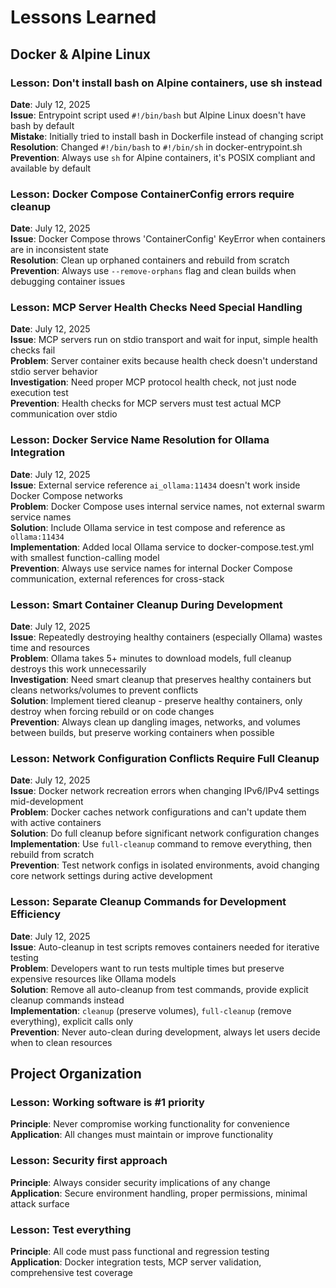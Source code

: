 # Lessons Learned

## Docker & Alpine Linux

### Lesson: Don't install bash on Alpine containers, use sh instead
**Date**: July 12, 2025  
**Issue**: Entrypoint script used `#!/bin/bash` but Alpine Linux doesn't have bash by default  
**Mistake**: Initially tried to install bash in Dockerfile instead of changing script  
**Resolution**: Changed `#!/bin/bash` to `#!/bin/sh` in docker-entrypoint.sh  
**Prevention**: Always use `sh` for Alpine containers, it's POSIX compliant and available by default  

### Lesson: Docker Compose ContainerConfig errors require cleanup
**Date**: July 12, 2025  
**Issue**: Docker Compose throws 'ContainerConfig' KeyError when containers are in inconsistent state  
**Resolution**: Clean up orphaned containers and rebuild from scratch  
**Prevention**: Always use `--remove-orphans` flag and clean builds when debugging container issues  

### Lesson: MCP Server Health Checks Need Special Handling
**Date**: July 12, 2025  
**Issue**: MCP servers run on stdio transport and wait for input, simple health checks fail  
**Problem**: Server container exits because health check doesn't understand stdio server behavior  
**Investigation**: Need proper MCP protocol health check, not just node execution test  
**Prevention**: Health checks for MCP servers must test actual MCP communication over stdio

### Lesson: Docker Service Name Resolution for Ollama Integration
**Date**: July 12, 2025  
**Issue**: External service reference `ai_ollama:11434` doesn't work inside Docker Compose networks  
**Problem**: Docker Compose uses internal service names, not external swarm service names  
**Solution**: Include Ollama service in test compose and reference as `ollama:11434`  
**Implementation**: Added local Ollama service to docker-compose.test.yml with smallest function-calling model  
**Prevention**: Always use service names for internal Docker Compose communication, external references for cross-stack  

### Lesson: Smart Container Cleanup During Development
**Date**: July 12, 2025  
**Issue**: Repeatedly destroying healthy containers (especially Ollama) wastes time and resources  
**Problem**: Ollama takes 5+ minutes to download models, full cleanup destroys this work unnecessarily  
**Investigation**: Need smart cleanup that preserves healthy containers but cleans networks/volumes to prevent conflicts  
**Solution**: Implement tiered cleanup - preserve healthy containers, only destroy when forcing rebuild or on code changes  
**Prevention**: Always clean up dangling images, networks, and volumes between builds, but preserve working containers when possible  

### Lesson: Network Configuration Conflicts Require Full Cleanup
**Date**: July 12, 2025  
**Issue**: Docker network recreation errors when changing IPv6/IPv4 settings mid-development  
**Problem**: Docker caches network configurations and can't update them with active containers  
**Solution**: Do full cleanup before significant network configuration changes  
**Implementation**: Use `full-cleanup` command to remove everything, then rebuild from scratch  
**Prevention**: Test network configs in isolated environments, avoid changing core network settings during active development  

### Lesson: Separate Cleanup Commands for Development Efficiency
**Date**: July 12, 2025  
**Issue**: Auto-cleanup in test scripts removes containers needed for iterative testing  
**Problem**: Developers want to run tests multiple times but preserve expensive resources like Ollama models  
**Solution**: Remove all auto-cleanup from test commands, provide explicit cleanup commands instead  
**Implementation**: `cleanup` (preserve volumes), `full-cleanup` (remove everything), explicit calls only  
**Prevention**: Never auto-clean during development, always let users decide when to clean resources  

## Project Organization

### Lesson: Working software is #1 priority
**Principle**: Never compromise working functionality for convenience  
**Application**: All changes must maintain or improve functionality  

### Lesson: Security first approach
**Principle**: Always consider security implications of any change  
**Application**: Secure environment handling, proper permissions, minimal attack surface  

### Lesson: Test everything
**Principle**: All code must pass functional and regression testing  
**Application**: Docker integration tests, MCP server validation, comprehensive test coverage  

